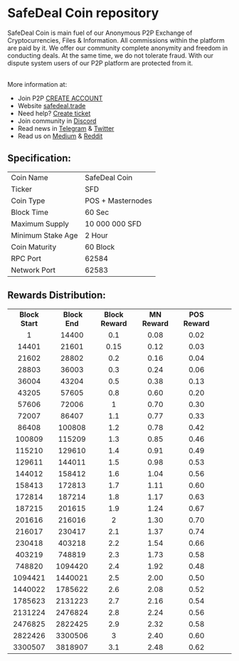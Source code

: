 <h1>SafeDeal Coin repository</h1>
<p> SafeDeal Coin is main fuel of our Anonymous P2P Exchange of Cryptocurrencies, Files & Information. All commissions within the platform are paid by it. We offer our community complete anonymity and freedom in conducting deals. At the same time, we do not tolerate fraud. With our dispute system  users of our P2P platform are protected from it. 

 <br> More information at: <br>
 - Join P2P [CREATE ACCOUNT](https://p2p.safedeal.trade/en/register) 
 - Website [safedeal.trade](https://safedeal.trade) 
 - Need help? [Create ticket](https://safedeal.freshdesk.com) 
 - Join community in [Discord](https://discord.gg/D3cD2Rn) 
 - Read news in [Telegram](https://t.me/safedealp2p) & [Twitter](https://twitter.com/SafeDealP2P)
 - Read us on [Medium](http://safedeal.trade) & [Reddit](https://www.reddit.com/r/SafeDealP2P)
  
  
<h2><strong>Specification:</strong></h2>
<table>
<tbody>
<tr>
<td>Coin Name</td>
<td>SafeDeal Coin</td>
</tr>
<tr>
<td>Ticker</td>
<td>SFD</td>
</tr>
<tr>
<td>Coin Type</td>
<td>POS + Masternodes</td>
</tr>
<tr>
<td>Block Time</td>
<td>60 Sec</td>
</tr>
<tr>
<td>Maximum Supply</td>
<td>10 000 000 SFD</td>
</tr>
<tr>
<td>Minimum Stake Age</td>
<td>2 Hour</td>
</tr>
<tr>
<td>Coin Maturity</td>
<td>60 Block</td>
</tr>
<tr>
<td>RPC Port</td>
<td>62584</td>
</tr>
<tr>
<td>Network Port</td>
<td>62583</td>
</tr>
</tbody>
</table>
<h2><strong>Rewards Distribution:</strong></h2>
<table border="0" width="604" cellspacing="0" cellpadding="0"><colgroup><col width="26" /><col width="106" /><col width="98" /><col width="126" /><col width="130" /><col width="118" /></colgroup>
<tbody>
<tr>
<td class="xl65" style="width: 104px; text-align: center;"><strong>Block Start</strong></td>
<td class="xl65" style="width: 96px; text-align: center;">&nbsp;<strong>Block End</strong></td>
<td class="xl65" style="width: 123px; text-align: center;"><strong>Block Reward</strong></td>
<td class="xl65" style="width: 127px; text-align: center;"><strong>MN Reward</strong></td>
<td class="xl66" style="width: 116px; text-align: center;"><strong>POS Reward</strong></td>
</tr>
<tr>
<td class="xl67" style="width: 104px; text-align: center;">1</td>
<td class="xl67" style="width: 96px; text-align: center;">14400</td>
<td class="xl67" style="width: 123px; text-align: center;">0.1</td>
<td class="xl68" style="width: 127px; text-align: center;">0.08</td>
<td class="xl69" style="width: 116px; text-align: center;">0.02</td>
</tr>
<tr>
<td class="xl67" style="width: 104px; text-align: center;">14401</td>
<td class="xl67" style="width: 96px; text-align: center;">21601</td>
<td class="xl67" style="width: 123px; text-align: center;">0.15</td>
<td class="xl68" style="width: 127px; text-align: center;">0.12</td>
<td class="xl69" style="width: 116px; text-align: center;">0.03</td>
</tr>
<tr>
<td class="xl67" style="width: 104px; text-align: center;">21602</td>
<td class="xl67" style="width: 96px; text-align: center;">28802</td>
<td class="xl67" style="width: 123px; text-align: center;">0.2</td>
<td class="xl68" style="width: 127px; text-align: center;">0.16</td>
<td class="xl69" style="width: 116px; text-align: center;">0.04</td>
</tr>
<tr>
<td class="xl67" style="width: 104px; text-align: center;">28803</td>
<td class="xl67" style="width: 96px; text-align: center;">36003</td>
<td class="xl67" style="width: 123px; text-align: center;">0.3</td>
<td class="xl68" style="width: 127px; text-align: center;">0.24</td>
<td class="xl69" style="width: 116px; text-align: center;">0.06</td>
</tr>
<tr>
<td class="xl67" style="width: 104px; text-align: center;">36004</td>
<td class="xl67" style="width: 96px; text-align: center;">43204</td>
<td class="xl67" style="width: 123px; text-align: center;">0.5</td>
<td class="xl68" style="width: 127px; text-align: center;">0.38</td>
<td class="xl69" style="width: 116px; text-align: center;">0.13</td>
</tr>
<tr>
<td class="xl67" style="width: 104px; text-align: center;">43205</td>
<td class="xl67" style="width: 96px; text-align: center;">57605</td>
<td class="xl67" style="width: 123px; text-align: center;">0.8</td>
<td class="xl68" style="width: 127px; text-align: center;">0.60</td>
<td class="xl69" style="width: 116px; text-align: center;">0.20</td>
</tr>
<tr>
<td class="xl67" style="width: 104px; text-align: center;">57606</td>
<td class="xl67" style="width: 96px; text-align: center;">72006</td>
<td class="xl67" style="width: 123px; text-align: center;">1</td>
<td class="xl68" style="width: 127px; text-align: center;">0.70</td>
<td class="xl69" style="width: 116px; text-align: center;">0.30</td>
</tr>
<tr>
<td class="xl67" style="width: 104px; text-align: center;">72007</td>
<td class="xl67" style="width: 96px; text-align: center;">86407</td>
<td class="xl67" style="width: 123px; text-align: center;">1.1</td>
<td class="xl68" style="width: 127px; text-align: center;">0.77</td>
<td class="xl69" style="width: 116px; text-align: center;">0.33</td>
</tr>
<tr>
<td class="xl67" style="width: 104px; text-align: center;">86408</td>
<td class="xl67" style="width: 96px; text-align: center;">100808</td>
<td class="xl67" style="width: 123px; text-align: center;">1.2</td>
<td class="xl68" style="width: 127px; text-align: center;">0.78</td>
<td class="xl69" style="width: 116px; text-align: center;">0.42</td>
</tr>
<tr>
<td class="xl67" style="width: 104px; text-align: center;">100809</td>
<td class="xl67" style="width: 96px; text-align: center;">115209</td>
<td class="xl67" style="width: 123px; text-align: center;">1.3</td>
<td class="xl68" style="width: 127px; text-align: center;">0.85</td>
<td class="xl69" style="width: 116px; text-align: center;">0.46</td>
</tr>
<tr>
<td class="xl67" style="width: 104px; text-align: center;">115210</td>
<td class="xl67" style="width: 96px; text-align: center;">129610</td>
<td class="xl67" style="width: 123px; text-align: center;">1.4</td>
<td class="xl68" style="width: 127px; text-align: center;">0.91</td>
<td class="xl69" style="width: 116px; text-align: center;">0.49</td>
</tr>
<tr>
<td class="xl67" style="width: 104px; text-align: center;">129611</td>
<td class="xl67" style="width: 96px; text-align: center;">144011</td>
<td class="xl67" style="width: 123px; text-align: center;">1.5</td>
<td class="xl68" style="width: 127px; text-align: center;">0.98</td>
<td class="xl69" style="width: 116px; text-align: center;">0.53</td>
</tr>
<tr>
<td class="xl67" style="width: 104px; text-align: center;">144012</td>
<td class="xl67" style="width: 96px; text-align: center;">158412</td>
<td class="xl67" style="width: 123px; text-align: center;">1.6</td>
<td class="xl68" style="width: 127px; text-align: center;">1.04</td>
<td class="xl69" style="width: 116px; text-align: center;">0.56</td>
</tr>
<tr>
<td class="xl67" style="width: 104px; text-align: center;">158413</td>
<td class="xl67" style="width: 96px; text-align: center;">172813</td>
<td class="xl67" style="width: 123px; text-align: center;">1.7</td>
<td class="xl68" style="width: 127px; text-align: center;">1.11</td>
<td class="xl69" style="width: 116px; text-align: center;">0.60</td>
</tr>
<tr>
<td class="xl67" style="width: 104px; text-align: center;">172814</td>
<td class="xl67" style="width: 96px; text-align: center;">187214</td>
<td class="xl67" style="width: 123px; text-align: center;">1.8</td>
<td class="xl68" style="width: 127px; text-align: center;">1.17</td>
<td class="xl69" style="width: 116px; text-align: center;">0.63</td>
</tr>
<tr>
<td class="xl67" style="width: 104px; text-align: center;">187215</td>
<td class="xl67" style="width: 96px; text-align: center;">201615</td>
<td class="xl67" style="width: 123px; text-align: center;">1.9</td>
<td class="xl68" style="width: 127px; text-align: center;">1.24</td>
<td class="xl69" style="width: 116px; text-align: center;">0.67</td>
</tr>
<tr>
<td class="xl67" style="width: 104px; text-align: center;">201616</td>
<td class="xl67" style="width: 96px; text-align: center;">216016</td>
<td class="xl67" style="width: 123px; text-align: center;">2</td>
<td class="xl68" style="width: 127px; text-align: center;">1.30</td>
<td class="xl69" style="width: 116px; text-align: center;">0.70</td>
</tr>
<tr>
<td class="xl67" style="width: 104px; text-align: center;">216017</td>
<td class="xl67" style="width: 96px; text-align: center;">230417</td>
<td class="xl67" style="width: 123px; text-align: center;">2.1</td>
<td class="xl68" style="width: 127px; text-align: center;">1.37</td>
<td class="xl69" style="width: 116px; text-align: center;">0.74</td>
</tr>
<tr>
<td class="xl67" style="width: 104px; text-align: center;">230418</td>
<td class="xl67" style="width: 96px; text-align: center;">403218</td>
<td class="xl67" style="width: 123px; text-align: center;">2.2</td>
<td class="xl68" style="width: 127px; text-align: center;">1.54</td>
<td class="xl69" style="width: 116px; text-align: center;">0.66</td>
</tr>
<tr>
<td class="xl67" style="width: 104px; text-align: center;">403219</td>
<td class="xl67" style="width: 96px; text-align: center;">748819</td>
<td class="xl67" style="width: 123px; text-align: center;">2.3</td>
<td class="xl68" style="width: 127px; text-align: center;">1.73</td>
<td class="xl69" style="width: 116px; text-align: center;">0.58</td>
</tr>
<tr>
<td class="xl67" style="width: 104px; text-align: center;">748820</td>
<td class="xl67" style="width: 96px; text-align: center;">1094420</td>
<td class="xl67" style="width: 123px; text-align: center;">2.4</td>
<td class="xl68" style="width: 127px; text-align: center;">1.92</td>
<td class="xl69" style="width: 116px; text-align: center;">0.48</td>
</tr>
<tr>
<td class="xl67" style="width: 104px; text-align: center;">1094421</td>
<td class="xl67" style="width: 96px; text-align: center;">1440021</td>
<td class="xl67" style="width: 123px; text-align: center;">2.5</td>
<td class="xl68" style="width: 127px; text-align: center;">2.00</td>
<td class="xl69" style="width: 116px; text-align: center;">0.50</td>
</tr>
<tr>
<td class="xl67" style="width: 104px; text-align: center;">1440022</td>
<td class="xl67" style="width: 96px; text-align: center;">1785622</td>
<td class="xl67" style="width: 123px; text-align: center;">2.6</td>
<td class="xl68" style="width: 127px; text-align: center;">2.08</td>
<td class="xl69" style="width: 116px; text-align: center;">0.52</td>
</tr>
<tr>
<td class="xl67" style="width: 104px; text-align: center;">1785623</td>
<td class="xl67" style="width: 96px; text-align: center;">2131223</td>
<td class="xl67" style="width: 123px; text-align: center;">2.7</td>
<td class="xl68" style="width: 127px; text-align: center;">2.16</td>
<td class="xl69" style="width: 116px; text-align: center;">0.54</td>
</tr>
<tr>
<td class="xl67" style="width: 104px; text-align: center;">2131224</td>
<td class="xl67" style="width: 96px; text-align: center;">2476824</td>
<td class="xl67" style="width: 123px; text-align: center;">2.8</td>
<td class="xl68" style="width: 127px; text-align: center;">2.24</td>
<td class="xl69" style="width: 116px; text-align: center;">0.56</td>
</tr>
<tr>
<td class="xl67" style="width: 104px; text-align: center;">2476825</td>
<td class="xl67" style="width: 96px; text-align: center;">2822425</td>
<td class="xl67" style="width: 123px; text-align: center;">2.9</td>
<td class="xl68" style="width: 127px; text-align: center;">2.32</td>
<td class="xl69" style="width: 116px; text-align: center;">0.58</td>
</tr>
<tr>
<td class="xl67" style="width: 104px; text-align: center;">2822426</td>
<td class="xl67" style="width: 96px; text-align: center;">3300506</td>
<td class="xl67" style="width: 123px; text-align: center;">3</td>
<td class="xl68" style="width: 127px; text-align: center;">2.40</td>
<td class="xl69" style="width: 116px; text-align: center;">0.60</td>
</tr>
<tr>
<td class="xl70" style="width: 104px; text-align: center;">3300507</td>
<td class="xl70" style="width: 96px; text-align: center;">3818907</td>
<td class="xl70" style="width: 123px; text-align: center;">3.1</td>
<td class="xl71" style="width: 127px; text-align: center;">2.48</td>
<td class="xl72" style="width: 116px; text-align: center;">0.62</td>
</tr>
</tbody>
</table>